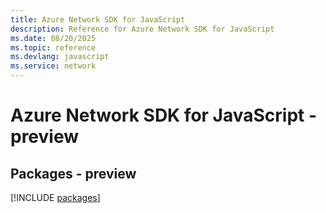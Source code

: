 ```yaml
---
title: Azure Network SDK for JavaScript
description: Reference for Azure Network SDK for JavaScript
ms.date: 08/20/2025
ms.topic: reference
ms.devlang: javascript
ms.service: network
---
```

# Azure Network SDK for JavaScript - preview
## Packages - preview
[!INCLUDE [packages](network-index.md)]